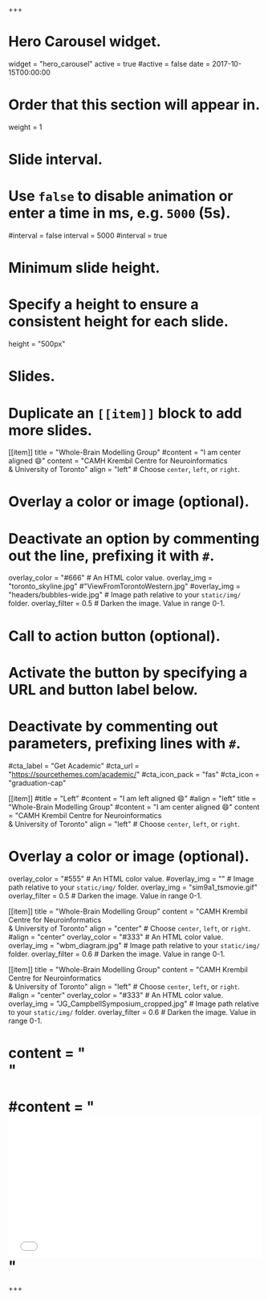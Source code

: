 +++
# Hero Carousel widget.
widget = "hero_carousel"
active = true
#active = false
date = 2017-10-15T00:00:00

# Order that this section will appear in.
weight = 1

# Slide interval.
# Use `false` to disable animation or enter a time in ms, e.g. `5000` (5s).
#interval = false
interval = 5000
#interval = true

# Minimum slide height.
# Specify a height to ensure a consistent height for each slide.
height = "500px"

# Slides.
# Duplicate an `[[item]]` block to add more slides.

[[item]]
  title = "Whole-Brain Modelling Group"
  #content = "I am center aligned :smile:"
  content = "CAMH Krembil Centre for Neuroinformatics <br> & University of Toronto"
  align = "left"  # Choose `center`, `left`, or `right`.
  # Overlay a color or image (optional).
  #   Deactivate an option by commenting out the line, prefixing it with `#`.
  overlay_color = "#666"  # An HTML color value.
  overlay_img = "toronto_skyline.jpg" #"ViewFromTorontoWestern.jpg"
  #overlay_img = "headers/bubbles-wide.jpg"  # Image path relative to your `static/img/` folder.
  overlay_filter = 0.5  # Darken the image. Value in range 0-1.
  # Call to action button (optional).
  #   Activate the button by specifying a URL and button label below.
  #   Deactivate by commenting out parameters, prefixing lines with `#`.
  #cta_label = "Get Academic"
  #cta_url = "https://sourcethemes.com/academic/"
  #cta_icon_pack = "fas"
  #cta_icon = "graduation-cap"

[[item]]
  #title = "Left"
  #content = "I am left aligned :smile:"
  #align = "left"
  title = "Whole-Brain Modelling Group"
  #content = "I am center aligned :smile:"
  content = "CAMH Krembil Centre for Neuroinformatics <br> & University of Toronto"
  align = "left"  # Choose `center`, `left`, or `right`.
  # Overlay a color or image (optional).
  overlay_color = "#555"  # An HTML color value.
  #overlay_img = ""  # Image path relative to your `static/img/` folder.
  overlay_img = "sim9a1_tsmovie.gif"
  overlay_filter = 0.5  # Darken the image. Value in range 0-1.

[[item]]
  title = "Whole-Brain Modelling Group"
  content = "CAMH Krembil Centre for Neuroinformatics <br> & University of Toronto"
  align = "center"  # Choose `center`, `left`, or `right`.
  #align = "center"
  overlay_color = "#333"  # An HTML color value.
  overlay_img = "wbm_diagram.jpg" # Image path relative to your `static/img/` folder.
  overlay_filter = 0.6  # Darken the image. Value in range 0-1.

[[item]]
  title = "Whole-Brain Modelling Group"
  content = "CAMH Krembil Centre for Neuroinformatics <br> & University of Toronto"
  align = "left"  # Choose `center`, `left`, or `right`.
  #align = "center"
  overlay_color = "#333"  # An HTML color value.
  overlay_img = "JG_CampbellSymposium_cropped.jpg"  # Image path relative to your `static/img/` folder.
  overlay_filter = 0.6  # Darken the image. Value in range 0-1.
  
#  content = "<div iframe src='https://www.camh.ca/en/science-and-research/institutes-and-centres/krembil-centre-for-neuroinformatics/research-pillars-and-values'></iframe>"

#  #content = "<div style="position: relative; padding-bottom: 56.25%; height: 0; overflow: hidden;"> <iframe src="//www.youtube.com/embed/w7Ft2ymGmfc?autoplay=1" style="position: absolute; top: 0; left: 0; width: 100%; height: 100%; border:0;" allowfullscreen title="YouTube Video"></iframe></div>"

+++

